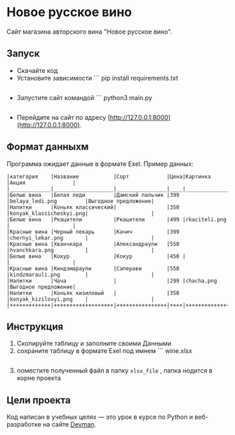 # Новое русское вино

Сайт магазина авторского вина "Новое русское вино".

## Запуск

- Скачайте код
- Установите зависимости ```
pip install requirements.txt
    ```
- Запустите сайт командой ```
python3 main.py
    ```
- Перейдите на сайт по адресу [http://127.0.0.1:8000](http://127.0.0.1:8000).

## Формат данныхм
Программа ожидает данные в формате Exel.
Пример данных:
```
|категория    |Название           |Сорт            |Цена|Картинка                |Акция               |
|_____________|___________________|________________|____|________________________|____________________|
|Белые вина   |Белая леди         |Дамский пальчик |399 |belaya_ledi.png         |Выгодное предложение|
|Напитки      |Коньяк классический|                |350 |konyak_klassicheskyi.png|                    |
|Белые вина   |Ркацители          |Ркацители       |499 |rkaciteli.png           |                    |
|Красные вина |Черный лекарь      |Качич           |399 |chernyi_lekar.png       |                    |
|Красные вина |Хванчкара          |Александраули   |550 |hvanchkara.png          |                    |
|Белые вина   |Кокур              |Кокур           |450 |                        |                    |
|Красные вина |Киндзмараули       |Саперави        |550 |kindzmarauli.png        |                    |
|Напитки      |Чача               |                |299 |chacha.png              |Выгодное предложение|
|Напитки      |Коньяк кизиловый   |                |350 |konyak_kizilovyi.png    |                    |
|+++++++++++++|+++++++++++++++++++|++++++++++++++++|++++|++++++++++++++++++++++++|++++++++++++++++++++|
``` 
## Инструкция 
1. Скопируйте таблицу и заполните своими Данными 
2. сохраните таблицу в формате Exel под имнем ``` 
wine.xlsx
     ```
3. поместите полученный файл в папку `xlsx_file` , папка нодится в корне проекта 


## Цели проекта

Код написан в учебных целях — это урок в курсе по Python и веб-разработке на сайте [Devman](https://dvmn.org).
